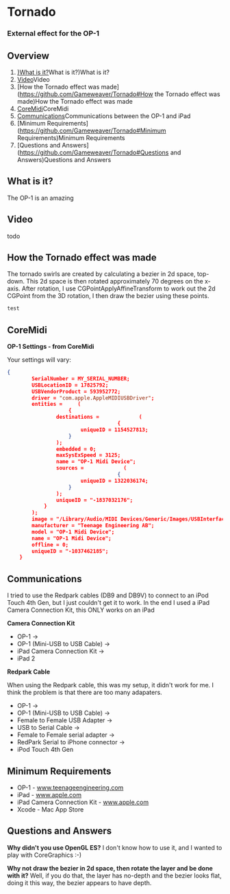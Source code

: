 # Tornado

### External effect for the OP-1

Overview
---------

1. [)What is it?](https://github.com/Gameweaver/Tornado#)What is it?)What is it?
2. [Video](https://github.com/Gameweaver/Tornado#Video)Video
3. [How the Tornado effect was made](https://github.com/Gameweaver/Tornado#How the Tornado effect was made)How the Tornado effect was made
5. [CoreMidi](https://github.com/Gameweaver/Tornado#CoreMidi)CoreMidi
4. [Communications](https://github.com/Gameweaver/Tornado#Communications)Communications between the OP-1 and iPad
5. [Minimum Requirements](https://github.com/Gameweaver/Tornado#Minimum Requirements)Minimum Requirements
6. [Questions and Answers](https://github.com/Gameweaver/Tornado#Questions and Answers)Questions and Answers


What is it?
-----------

The OP-1 is an amazing 

Video
-----

todo

How the Tornado effect was made
--------------------------------

The tornado swirls are created by calculating a bezier in 2d space, top-down.
This 2d space is then rotated approximately 70 degrees on the x-axis.
After rotation, I use CGPointApplyAffineTransform to work out the 2d CGPoint
from the 3D rotation, I then draw the bezier using these points.

```objective-c
test
```

CoreMidi
--------

**OP-1 Settings - from CoreMidi**

Your settings will vary:

```json
{
	    SerialNumber = MY_SERIAL_NUMBER;
	    USBLocationID = 17825792;
	    USBVendorProduct = 593952772;
	    driver = "com.apple.AppleMIDIUSBDriver";
	    entities =     (
	                {
	            destinations =             (
	                                {
	                    uniqueID = 1154527813;
	                }
	            );
	            embedded = 0;
	            maxSysExSpeed = 3125;
	            name = "OP-1 Midi Device";
	            sources =             (
	                                {
	                    uniqueID = 1322036174;
	                }
	            );
	            uniqueID = "-1837032176";
	        }
	    );
	    image = "/Library/Audio/MIDI Devices/Generic/Images/USBInterface.tiff";
	    manufacturer = "Teenage Engineering AB";
	    model = "OP-1 Midi Device";
	    name = "OP-1 Midi Device";
	    offline = 0;
	    uniqueID = "-1037462185";
	}

```

Communications
--------------

I tried to use the Redpark cables (DB9 and DB9V) to connect to an iPod Touch 4th Gen,
but I just couldn't get it to work. In the end I used a iPad Camera Connection Kit,
this ONLY works on an iPad

**Camera Connection Kit**

* OP-1 ->
* OP-1 (Mini-USB to USB Cable) -> 
* iPad Camera Connection Kit -> 
* iPad 2

**Redpark Cable**

When using the Redpark cable, this was my setup, it didn't work for me. I think the problem
is that there are too many adapaters.

* OP-1 -> 
* OP-1 (Mini-USB to USB Cable) -> 
* Female to Female USB Adapter ->
* USB to Serial Cable ->
* Female to Female serial adapter ->
* RedPark Serial to iPhone connector ->
* iPod Touch 4th Gen


Minimum Requirements
---------------------

* OP-1 - www.teenageengineering.com
* iPad - www.apple.com
* iPad Camera Connection Kit - www.apple.com
* Xcode - Mac App Store


Questions and Answers
----------------------

**Why didn't you use OpenGL ES?**
I don't know how to use it, and I wanted to play with CoreGraphics :-)

**Why not draw the bezier in 2d space, then rotate the layer and be done with it?**
Well, if you do that, the layer has no-depth and the bezier looks flat, 
doing it this way, the bezier appears to have depth. 


